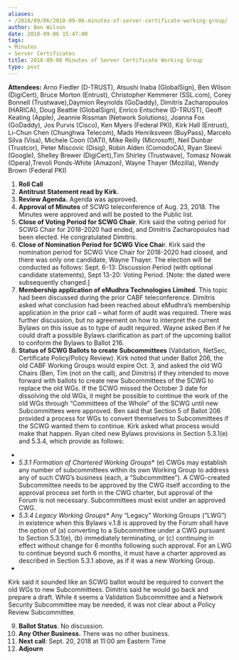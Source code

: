 ```yaml
---
aliases:
- /2018/09/06/2018-09-06-minutes-of-server-certificate-working-group/
author: Ben Wilson
date: 2018-09-06 15:47:00
tags:
- Minutes
- Server Certificates
title: 2018-09-06 Minutes of Server Certificate Working Group
type: post
---
```


**Attendees:** Arno Fiedler (D-TRUST), Atsushi Inaba (GlobalSign), Ben Wilson (DigiCert), Bruce Morton (Entrust), Christopher Kemmerer (SSL.com), Corey Bonnell (Trustwave),Daymion Reynolds (GoDaddy), Dimitris Zacharopoulos (HARICA), Doug Beattie (GlobalSign), Enrico Entschew (D-TRUST), Geoff Keating (Apple), Jeannie Rissman (Network Solutions), Joanna Fox (GoDaddy), Jos Purvis (Cisco), Ken Myers (Federal PKI), Kirk Hall (Entrust), Li-Chun Chen (Chunghwa Telecom), Mads Henriksveen (BuyPass), Marcelo Silva (Visa), Michele Coon (OATI), Mike Reilly (Microsoft), Neil Dunbar (Trustcor), Peter Miscovic (Disig), Robin Alden (ComodoCA), Ryan Sleevi (Google), Shelley Brewer (DigiCert),Tim Shirley (Trustwave), Tomasz Nowak (Opera),Trevoli Ponds-White (Amazon), Wayne Thayer (Mozilla), Wendy Brown (Federal PKI)

1. **Roll Call**
1. **Antitrust Statement read by Kirk.**
1. **Review Agenda.** Agenda was approved.
1. **Approval of Minutes** of SCWG teleconference of Aug. 23, 2018. The Minutes were approved and will be posted to the Public list.
1. **Close of Voting Period for SCWG Chair**. Kirk said the voting period for SCWG Chair for 2018-2020 had ended, and Dimitris Zacharopoulos had been elected. He congratulated Dimitris.
1. **Close of Nomination Period for SCWG Vice Chai**r. Kirk said the nomination period for SCWG Vice Chair for 2018-2020 had closed, and there was only one candidate, Wayne Thayer. The election will be conducted as follows: Sept. 6-13: Discussion Period (with optional candidate statements), Sept 13-20: Voting Period. \[Note: the dated were subsequently changed.\]
1. **Membership application of eMudhra Technologies Limited**. This topic had been discussed during the prior CABF teleconference. Dimitris asked what conclusion had been reached about eMudhra’s membership application in the prior call – what form of audit was required. There was further discussion, but no agreement on how to interpret the current Bylaws on this issue as to type of audit required. Wayne asked Ben if he could draft a possible Bylaws clarification as part of the upcoming ballot to conform the Bylaws to Ballot 216.
1. **Status of SCWG Ballots to create Subcommittees** (Validation, NetSec, Certificate Policy/Policy Review). Kirk noted that under Ballot 206, the old CABF Working Groups would expire Oct. 3, and asked the old WG Chairs (Ben, Tim (not on the call), and Dimitris) if they intended to move forward with ballots to create new Subcommittees of the SCWG to replace the old WGs. If the SCWG missed the October 3 date for dissolving the old WGs, it might be possible to continue the work of the old WGs through “Committees of the Whole” of the SCWG until new Subcommittees were approved.
   Ben said that Section 5 of Ballot 206 provided a process for WGs to convert themselves to Subcommittees if the SCWG wanted them to continue. Kirk asked what process would make that happen. Ryan cited new Bylaws provisions in Section 5.3.1(e) and 5.3.4, which provide as follows:

-
- *5.3.1 Formation of Chartered Working Groups*\*
  (e) CWGs may establish any number of subcommittees within its own Working Group to address any of such CWG’s business (each, a “Subcommittee”). A CWG-created Subcommittee needs to be approved by the CWG itself according to the approval process set forth in the CWG charter, but approval of the Forum is not necessary. Subcommittees must exist under an approved CWG.
- *5.3.4 Legacy Working Groups*\*
  Any “Legacy” Working Groups (“LWG”) in existence when this Bylaws v.1.8 is approved by the Forum shall have the option of (a) converting to a Subcommittee under a CWG pursuant to Section 5.3.1(e), (b) immediately terminating, or (c) continuing in effect without change for 6 months following such approval. For an LWG to continue beyond such 6 months, it must have a charter approved as described in Section 5.3.1 above, as if it was a new Working Group.
-

Kirk said it sounded like an SCWG ballot would be required to convert the old WGs to new Subcommittees. Dimitris said he would go back and prepare a draft. While it seems a Validation Subcommittee and a Network Security Subcommittee may be needed, it was not clear about a Policy Review Subcommittee.

9. **Ballot Status**. No discussion.
1. **Any Other Business.** There was no other business.
1. **Next call**: Sept. 20, 2018 at 11:00 am Eastern Time
1. **Adjourn**